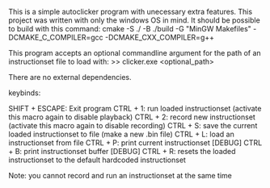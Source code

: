 This is a simple autoclicker program with unecessary extra features. This project was
written with only the windows OS in mind. It should be possible to build with this command:
cmake -S ./ -B ./build -G "MinGW Makefiles" -DCMAKE_C_COMPILER=gcc -DCMAKE_CXX_COMPILER=g++

This program accepts an optional commandline argument for the path of an instructionset 
file to load with: >> clicker.exe <optional_path>

There are no external dependencies.

keybinds:

SHIFT + ESCAPE: Exit program
CTRL + 1: run loaded instructionset (activate this macro again to disable playback)
CTRL + 2: record new instructionset (activate this macro again to disable recording)
CTRL + S: save the current loaded instructionset to file (make a new .bin file)
CTRL + L: load an instructionset from file
CTRL + P: print current instructionset  [DEBUG]
CTRL + B: print instructionset buffer   [DEBUG]
CTRL + R: resets the loaded instructionset to the default hardcoded instructionset

Note: you cannot record and run an instructionset at the same time